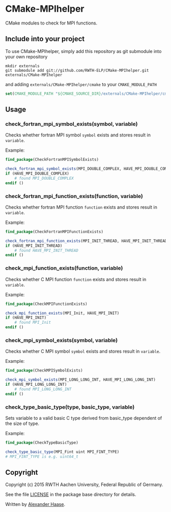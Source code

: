 # CMake-MPIhelper

CMake modules to check for MPI functions.


## Include into your project

To use CMake-MPIhelper, simply add this repository as git submodule into your own repository
```Shell
mkdir externals
git submodule add git://github.com/RWTH-ELP/CMake-MPIhelper.git externals/CMake-MPIhelper
```
and adding ```externals/CMake-MPIhelper/cmake``` to your ```CMAKE_MODULE_PATH```
```CMake
set(CMAKE_MODULE_PATH "${CMAKE_SOURCE_DIR}/externals/CMake-MPIhelper/cmake" ${CMAKE_MODULE_PATH})
```


## Usage

### check_fortran_mpi_symbol_exists(symbol, variable)

Checks whether fortran MPI symbol ```symbol``` exists and stores result in ```variable```.

Example:
```cmake
find_package(CheckFortranMPISymbolExists)

check_fortran_mpi_symbol_exists(MPI_DOUBLE_COMPLEX, HAVE_MPI_DOUBLE_COMPLEX)
if (HAVE_MPI_DOUBLE_COMPLEX)
	# found MPI_DOUBLE_COMPLEX
endif ()
```


### check_fortran_mpi_function_exists(function, variable)

Checks whether fortran MPI function ```function``` exists and stores result in ```variable```.

Example:
```cmake
find_package(CheckFortranMPIFunctionExists)

check_fortran_mpi_function_exists(MPI_INIT_THREAD, HAVE_MPI_INIT_THREAD)
if (HAVE_MPI_INIT_THREAD)
	# found HAVE_MPI_INIT_THREAD
endif ()
```


### check_mpi_function_exists(function, variable)

Checks whether C MPI function ```function``` exists and stores result in ```variable```.

Example:
```cmake
find_package(CheckMPIFunctionExists)

check_mpi_function_exists(MPI_Init, HAVE_MPI_INIT)
if (HAVE_MPI_INIT)
	# found MPI_Init
endif ()
```


### check_mpi_symbol_exists(symbol, variable)

Checks whether C MPI symbol ```symbol``` exists and stores result in ```variable```.

Example:
```cmake
find_package(CheckMPISymbolExists)

check_mpi_symbol_exists(MPI_LONG_LONG_INT, HAVE_MPI_LONG_LONG_INT)
if (HAVE_MPI_LONG_LONG_INT)
	# found MPI_LONG_LONG_INT
endif ()
```


### check_type_basic_type(type, basic_type, variable)

Sets variable to a valid basic C type derived from basic_type dependent of the
size of type.

Example:
```cmake
find_package(CheckTypeBasicType)

check_type_basic_type(MPI_Fint uint MPI_FINT_TYPE)
# MPI_FINT_TYPE is e.g. uint64_t
```


## Copyright

Copyright (c) 2015 RWTH Aachen University, Federal Republic of Germany.

See the file [LICENSE](LICENSE) in the package base directory for details.

Written by [Alexander Haase](alexander.haase@rwth-aachen.de).
